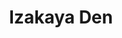 ---
layout: place
title: "Izakaya Den"
permalink: /colorado/denver/izakaya-den.html
stateAbbr: CO
stateName: Colorado
cityName: Denver
place_id: ChIJv509BFJ-bIcR6gQNwBoYoao
photos:
  - name: >-
      places/ChIJv509BFJ-bIcR6gQNwBoYoao/photos/AUy1YQ2Cnm-9vzWHcqfIeqT8_-HwGTSKALzn74Ey0ai8Lnio9cC5ciPnQFJPJO3HDJTfg3k0DGaS8fVcuwaIc_RUlw3i7Gm0mokUjfaNwRYSd_yUWtP-81oDYGkF7qnEIVyniTvwPcciEaOieLusi_juDrmGPZwRuO135HRs6Vc3lAkFOYISeA0cP6A_0B8bBGOlsK6NpbGHWkoABZn6AuLB4gP88TuD__8qUASRHe9X_1EgWcFaXCrcVRFoB0onusXAIoDSFDfUkoKnYilQ9IODkK-2qPjorruCcFp7gmnDk4lQGXWcZI69SN_QIYhd-rFoHoQhfmf8kfThmOhsZ29KPjtoikwz188cf5nqWq7_peYssYzpMOvZEK3UGYxkNmdwibpcpBytmLZuKqiTOsQhivkwoxgC4dRHmLMOKmkLnCp81q-c
    widthPx: 3600
    heightPx: 4800
    authorAttributions:
      - displayName: Howard Karjala
        uri: https://maps.google.com/maps/contrib/110123061315653059121
        photoUri: >-
          https://lh3.googleusercontent.com/a-/ALV-UjUemJ0Esv3Q_1mmf1ihrLukPFA1KWg3ca0uqTJ3Sf9ueGB18ibTHg=s100-p-k-no-mo
    flagContentUri: >-
      https://www.google.com/local/imagery/report/?cb_client=maps_api_places.places_api&image_key=!1e10!2sCIHM0ogKEICAgICnvIL6nQE&hl=en-US
    googleMapsUri: >-
      https://www.google.com/maps/place//data=!3m4!1e2!3m2!1sCIHM0ogKEICAgICnvIL6nQE!2e10!4m2!3m1!1s0x876c7e52043d9dbf:0xaaa1181ac00d04ea
  - name: >-
      places/ChIJv509BFJ-bIcR6gQNwBoYoao/photos/AUy1YQ0Q3DUcRgILAh7hLWyAC5aLYVTIu9kM6bpQFR_OiVsxe4eqG2VN27jE6kliVwFQcAcF0xbqzdemx4osEOFWRPxH_PW1pAVLUH_p-YV9QGXIUzq5aLgLbmKJoILXe6pzosqUbvLGVCKuF2aUkT9bos_z4mOCCNgjvbAjO6BQYRo6aR7avsMc9uI6BqOm4ew-M-4Hz0y7rIwtA3Sdw3PJvk7DFu1Tf45GduqBT-xqzy-XqoBCqlBTbBqOFR3RoxSDEnw5l4WDdNg0M4FEd380AbtVeOfTesbWRRZfXzLCh77BUQ
    widthPx: 1400
    heightPx: 788
    authorAttributions:
      - displayName: Izakaya Den
        uri: https://maps.google.com/maps/contrib/115841796093419993460
        photoUri: >-
          https://lh3.googleusercontent.com/a/ACg8ocKB91Lzb9XYQYA0revpmcwx6IRqr08J1gjz1KyFvxkME9HHvw=s100-p-k-no-mo
    flagContentUri: >-
      https://www.google.com/local/imagery/report/?cb_client=maps_api_places.places_api&image_key=!1e10!2sAF1QipNtVDXXDoVaYuRSBZFa4P1L5XHTBpjyNwHRBU7d&hl=en-US
    googleMapsUri: >-
      https://www.google.com/maps/place//data=!3m4!1e2!3m2!1sAF1QipNtVDXXDoVaYuRSBZFa4P1L5XHTBpjyNwHRBU7d!2e10!4m2!3m1!1s0x876c7e52043d9dbf:0xaaa1181ac00d04ea
  - name: >-
      places/ChIJv509BFJ-bIcR6gQNwBoYoao/photos/AUy1YQ25c1fRBTz4T0qabbxUKC4ySpgv1OTm0dvubQP3o8UNT1oll2fCYavbHSwnK_zIRvQkb7szoSVHfJO7N6QmQziPN8nDCa3AbMjYtaC2vgnbY3HYlogH1EEfO0zjjsDjHeB6Tnng-Y4NL8hN37cn3Id17vxvANdDTEVFAfB5e1j0jMVFI2XMITmpcfD_ZN_htM2vY5AV3OU_DFvwI69LPiEBp34eITkXP_OOragv_EySelNrm8gVgb_71Hh1C5XD-Fmwy4Aq8Cd_7fh1lI3b4KGx6xna6G0ciVlBo4KfTj17be24yRJiV6wWkFVPX8VPPyxOW3lJkznwbqvnOMywBgj0eZo35-PRGS5VqU8dWWnRh5MC1oNDtRoORwZFmGRxJSUS_VJqpValIAZBupletUL2-iJwm_sX3KgSpxjj1hYTHw
    widthPx: 4800
    heightPx: 3600
    authorAttributions:
      - displayName: Cam Olsen
        uri: https://maps.google.com/maps/contrib/109199211150397992676
        photoUri: >-
          https://lh3.googleusercontent.com/a-/ALV-UjXoulQ-Di0EJDMJYUfX-ESQlwjAMzk-V95RX_mxAMp5HBNUkJIm=s100-p-k-no-mo
    flagContentUri: >-
      https://www.google.com/local/imagery/report/?cb_client=maps_api_places.places_api&image_key=!1e10!2sCIHM0ogKEICAgMCQ0d7Icg&hl=en-US
    googleMapsUri: >-
      https://www.google.com/maps/place//data=!3m4!1e2!3m2!1sCIHM0ogKEICAgMCQ0d7Icg!2e10!4m2!3m1!1s0x876c7e52043d9dbf:0xaaa1181ac00d04ea
  - name: >-
      places/ChIJv509BFJ-bIcR6gQNwBoYoao/photos/AUy1YQ0EYaAbb9NYtWmQNp60SmEzNHCyhOFJnaBNgcIlKoTgvIjZAd15JV1SYTA37VqpYDx9djOLkln0IopylAsmMACj7BFp5tMorMDupUfEZ5S7l8sXUK_2dXig0Dd-ZM-CY_6qqcu9wBrevaEPI6llzZaMFoDrx1IMUpKy01PfPazX2q81QEHrjKso6dYymnBJEjUDIxKisW_nxRbt9e2f7juH471ud-TQhzK-kHBSKKSUjZu5IEVdifL4Vr4vmW5BsRBGRnI-Tes0HWZ0A4sh1mH0wBHEpeKUquRfGtGqJlrmnSQtOrYI571pPbVPC6KPLdgDh3B09pgc0g9xwx8Tx2cLfH2KB3uNRBdebWqhViAevXeM5v0yH41QFNHLFp06Ry9MfwXBIE1UQzIEVCbwa-am32O8D57dVOJzVLPcpvt-lhvX
    widthPx: 3857
    heightPx: 2753
    authorAttributions:
      - displayName: Gyulnara Lokteva
        uri: https://maps.google.com/maps/contrib/112051280428710868182
        photoUri: >-
          https://lh3.googleusercontent.com/a/ACg8ocLVAnhuwb6BtnzqO07YLfuOTYQuyFFTpVTcW4aqGjfqaGvWPQ=s100-p-k-no-mo
    flagContentUri: >-
      https://www.google.com/local/imagery/report/?cb_client=maps_api_places.places_api&image_key=!1e10!2sCIHM0ogKEICAgICb_snHqgE&hl=en-US
    googleMapsUri: >-
      https://www.google.com/maps/place//data=!3m4!1e2!3m2!1sCIHM0ogKEICAgICb_snHqgE!2e10!4m2!3m1!1s0x876c7e52043d9dbf:0xaaa1181ac00d04ea
  - name: >-
      places/ChIJv509BFJ-bIcR6gQNwBoYoao/photos/AUy1YQ2SrrHbNbD8B91iE-ONhPTat1f7meZGVcvOqpYiiFPiXINEu9rD22gWYNBd9pxbhjtMdYGCZxezl_Qhmv8EqPhfXO4OmL6xuHekQUTwyVV-kvuRg1xr2g-dSIXqX7UaeOjBdlFg5n8DzIdNeO2R4fEruJceCPEQAeMrHcZ0HGRu3CGEhJmxHIwc2LBZfIxEQcFox922Hwy59cfnndWmQmfZxV2cvwrkXEXUiAY00zFUuiz7ixIpK_wLFO3UfrnWEfnGkD0IknFHrybgGBD6zneaDikxhNa8Gum2HE1lIcTzWijXgOWOhTKPNQCKH_uleYZ3YecObNQ1cAURXGyS0Y8Oljz83-N1eDlQViqxksm4nEp0SFNwT-5yreXAnh2lGoZtqVgGRog7d-L1NvlviSRcGDacBk8w9LrH7vdi3EXFNkL_
    widthPx: 3754
    heightPx: 2815
    authorAttributions:
      - displayName: Sophia Garrett
        uri: https://maps.google.com/maps/contrib/100648890124334458443
        photoUri: >-
          https://lh3.googleusercontent.com/a-/ALV-UjXrMAG3d_iKWIdLKByJ3-oVXz2OYbXSmkX4idKehATELtRkyPYd=s100-p-k-no-mo
    flagContentUri: >-
      https://www.google.com/local/imagery/report/?cb_client=maps_api_places.places_api&image_key=!1e10!2sCIHM0ogKEICAgID3hI32ygE&hl=en-US
    googleMapsUri: >-
      https://www.google.com/maps/place//data=!3m4!1e2!3m2!1sCIHM0ogKEICAgID3hI32ygE!2e10!4m2!3m1!1s0x876c7e52043d9dbf:0xaaa1181ac00d04ea
  - name: >-
      places/ChIJv509BFJ-bIcR6gQNwBoYoao/photos/AUy1YQ1SyUuJgATX9Pu9SWwJicB1KfPYKvEfE2Bn2q5jd7r2uExxNj_4HRQyJBapHfXAM7tBzjr7cOUv7esQRHEA2vAXNc58Hf0mAjp27H7gBQP7ui-Igx_5_R5FoJwpb2a-ShbNZaDX9IB4X0oaSV0tjCdVHrNxC0hXONyCN019qNDNbihmB2a6nP7eY858k-moCXSmLzj09SztdVASUiSwAICYRFm-1EiAwwCqeLBCle1_XI1FKU4Ggx9CJA5xjVF4g0oMZRGj8WfsQE_ldfVRf8KvHdce0YmLm6l00hY2aiyISpuACT3zlzEHb_SqKQElKTEGlgVJCkmcEF40ixeFDRbDjm-k-gKSbgNt6MzgObdB-lYXmBm6eDIinrKw06E600B5efjqsV6pqd25Sg5g_c43UrTuy-tTrOdPxq7ZFiJlx_U
    widthPx: 4032
    heightPx: 3024
    authorAttributions:
      - displayName: Omid Fotuhi
        uri: https://maps.google.com/maps/contrib/115786951656730524328
        photoUri: >-
          https://lh3.googleusercontent.com/a-/ALV-UjUJotl4OJceyeyTrpL-GVRMJUdG7XAMlajV-be57VpKSRGmRVHH=s100-p-k-no-mo
    flagContentUri: >-
      https://www.google.com/local/imagery/report/?cb_client=maps_api_places.places_api&image_key=!1e10!2sCIHM0ogKEICAgIDD3u3M-wE&hl=en-US
    googleMapsUri: >-
      https://www.google.com/maps/place//data=!3m4!1e2!3m2!1sCIHM0ogKEICAgIDD3u3M-wE!2e10!4m2!3m1!1s0x876c7e52043d9dbf:0xaaa1181ac00d04ea
  - name: >-
      places/ChIJv509BFJ-bIcR6gQNwBoYoao/photos/AUy1YQ0N1JDUeuXcQ4FtTOC_DN-SaW5Pl-CoCyRQiMyl6cvq2x-iOWLp3o8SDwxqooaPPsb63y3Sk7lHg2LYj9MNfawsyBja3EYGVZ-Xr1TQqx7WNcl23tynyi7aZ4G5pNGFpQhy0iderI0PbAv97V_tC6qVceRRxkjY4dtunUsExHmyI18Qj9sezHwsNw08gwcLOGntwM925C4wuHWg69bgGHoTp1eRJXBqc83h3P0Rmj_0hFsuDM-pHadTIrfFSR4r4KNLM5LXz_BC3XaXpzIHJJwSR9M9W6Mu6-qkZfVc4Rv9A8Rql2LwNa87ru4O40KJzp1cPcMKqBcrP5dQrNr-j8pb477MC6RAmze742oK8u1Ewb8kXVd9FeHr4XLNpuWggalqOGZpseCjLWp4lHKnMmDZkxR6csG3UsK849hTPVfmxg
    widthPx: 4800
    heightPx: 3600
    authorAttributions:
      - displayName: Victoria Schroeder
        uri: https://maps.google.com/maps/contrib/116296589097421256833
        photoUri: >-
          https://lh3.googleusercontent.com/a-/ALV-UjWYmbKXqwRMxsjMimQIL3Ze5jA8OAeDYHjfBf-OKe78VWtCjYgmLQ=s100-p-k-no-mo
    flagContentUri: >-
      https://www.google.com/local/imagery/report/?cb_client=maps_api_places.places_api&image_key=!1e10!2sCIHM0ogKEICAgID72ZOvdA&hl=en-US
    googleMapsUri: >-
      https://www.google.com/maps/place//data=!3m4!1e2!3m2!1sCIHM0ogKEICAgID72ZOvdA!2e10!4m2!3m1!1s0x876c7e52043d9dbf:0xaaa1181ac00d04ea
  - name: >-
      places/ChIJv509BFJ-bIcR6gQNwBoYoao/photos/AUy1YQ2-8YEwVWh0CmYG9n2hQSdAOQezw4YKfNdY-g2JlcR8iIhAHtLJ8MhzzkRIYvhE3NKSm8W8caMBjfS2-s2Xh2mABffvdMe7rmWJd-8tVQ9DICo2C3jrWK6ZoGZEsNGvCSnNtH0XfxqCd8CQC1SKmMIILyNpOA2pAXCLwC4xCRDR5ce7yROn6tRC4L753-e5C5t-EMGEC8t23VfSuG8PedexL3GtWOXflKObJ4iaBsjVHPq3CP_1OILIemjWNgr7EDptzmMU1NPDn95en4YsYjvY4SKr6SoxfUkZkiL-BqBMTbiTCsOI93fq0sT0QqFC5UgayB5KROq7VY1uNypTAZ-tZ3sXX4Kg-7wVyi_1pFyZMwAdHrkEkwerc36yqOA-2_o6xyvW80L014pYRo_qwN7T7a1Zrrj-8lEE9NC1BpnZdg
    widthPx: 4000
    heightPx: 3000
    authorAttributions:
      - displayName: Ania
        uri: https://maps.google.com/maps/contrib/113244614867271057589
        photoUri: >-
          https://lh3.googleusercontent.com/a-/ALV-UjX2QeKduncMuc_iSYB1mGibF3x3adi9JM8ZIoY273zuTmRxIQaNvQ=s100-p-k-no-mo
    flagContentUri: >-
      https://www.google.com/local/imagery/report/?cb_client=maps_api_places.places_api&image_key=!1e10!2sCIHM0ogKEICAgICrjqyACQ&hl=en-US
    googleMapsUri: >-
      https://www.google.com/maps/place//data=!3m4!1e2!3m2!1sCIHM0ogKEICAgICrjqyACQ!2e10!4m2!3m1!1s0x876c7e52043d9dbf:0xaaa1181ac00d04ea
  - name: >-
      places/ChIJv509BFJ-bIcR6gQNwBoYoao/photos/AUy1YQ2iDZSrPP2gB3MIluONjL5P8VpnEr5nOzKgnh4jtOgmOI6bKS9i7lsI67_HC7r5s_NBj3F-S6YtWLT7SnzIcwazujROJ3QGcc3l32G1uMBtDqt78yaE71vTHFAQjUdLGGCq5JJfQCkccrprw--H5IUPbLKvuFX7OvLZBANXrTUILsUcGDmtS-JapniGRxQqB965hBwgTYNmh2uqqxxdAL3sTZlHNzoPCegv0DPWzhK4JMPTHF5zxVWWAdG0Xk0c28yF-H4mIKVfberOqKcJW5og8zG-0j44rb5AfnAGFoFJh1wxwRB1RUsAPPDKIU9QZVCLYK4inSHd8Hy8JzjnB0aTRJIkab9ZBox-1247izbkSmkm9AN3tUTD2c_j_T9HLBd1-46JRRxWI8q1n9BMwx71LC09VEXWe-6IC3M9Vp4
    widthPx: 3000
    heightPx: 4000
    authorAttributions:
      - displayName: Jules K
        uri: https://maps.google.com/maps/contrib/103869566374529980117
        photoUri: >-
          https://lh3.googleusercontent.com/a-/ALV-UjUbgtG0NEO7ayhd5LSk5w_HrXhtIAcyxvKvhqLxmkQMLO8GaBzloA=s100-p-k-no-mo
    flagContentUri: >-
      https://www.google.com/local/imagery/report/?cb_client=maps_api_places.places_api&image_key=!1e10!2sCIHM0ogKEICAgIDvhceuFg&hl=en-US
    googleMapsUri: >-
      https://www.google.com/maps/place//data=!3m4!1e2!3m2!1sCIHM0ogKEICAgIDvhceuFg!2e10!4m2!3m1!1s0x876c7e52043d9dbf:0xaaa1181ac00d04ea
  - name: >-
      places/ChIJv509BFJ-bIcR6gQNwBoYoao/photos/AUy1YQ1CHZJPrnzCfILUqnMfdjqc-z-hR9X6SpGuJUtzFr9AgZOxY0MVsPKFgFiW8OoQ3nFDDTyfz_7N8zwDqmXJ7e95ABilrJdopb4g3BFB4v9RW9aJyGgbJB_7wB4K_lgtFxdnNXcxlaBVwRiTAX96uIjU8tBFi3gEL-A_1ci2_lzasA3UZ7qSjNFzeEeqfWo128o0VQGOTIBD34iyvKH4W_qhc1FgfqDShvcZTo3kjxCEmkb7NYmzvRr5ZJT81gDlnHWZaOZrIhyid9eyzWd0OxhXxQhWQFa8V6G0zQbtU7L_X0Us6zfwP1VftzKyPZLOcs012yY72144OwQytba8mejvZFYW0kY6mF1VUSkQbWuCZlYSBiG7X27momZehqAm_tparOGj15JsKyI7VUFgypaHs0w8kZXDcclirvwb_7PfoTUD
    widthPx: 4624
    heightPx: 3468
    authorAttributions:
      - displayName: Grace R-L
        uri: https://maps.google.com/maps/contrib/113584546671226179522
        photoUri: >-
          https://lh3.googleusercontent.com/a-/ALV-UjXKgnxbbuYxoX8vUmPDkhSKg0LDm0GcuULgp5BKxGDKTN09o5Q=s100-p-k-no-mo
    flagContentUri: >-
      https://www.google.com/local/imagery/report/?cb_client=maps_api_places.places_api&image_key=!1e10!2sCIHM0ogKEICAgICd5tjPtwE&hl=en-US
    googleMapsUri: >-
      https://www.google.com/maps/place//data=!3m4!1e2!3m2!1sCIHM0ogKEICAgICd5tjPtwE!2e10!4m2!3m1!1s0x876c7e52043d9dbf:0xaaa1181ac00d04ea
address: 1487A S Pearl St, Denver, CO 80210, USA
street: 1487A S Pearl St
city: Denver
state: CO
zip: '80210'
country: USA
neighborhood: South Denver
latitude: '39.689683'
longitude: '-104.980604'
accessibility_options:
  wheelchairAccessibleEntrance: true
  wheelchairAccessibleSeating: true
business_status: OPERATIONAL
name: Izakaya Den
google_maps_links:
  directionsUri: >-
    https://www.google.com/maps/dir//''/data=!4m7!4m6!1m1!4e2!1m2!1m1!1s0x876c7e52043d9dbf:0xaaa1181ac00d04ea!3e0
  placeUri: https://maps.google.com/?cid=12295134960868459754
  writeAReviewUri: >-
    https://www.google.com/maps/place//data=!4m3!3m2!1s0x876c7e52043d9dbf:0xaaa1181ac00d04ea!12e1
  reviewsUri: >-
    https://www.google.com/maps/place//data=!4m4!3m3!1s0x876c7e52043d9dbf:0xaaa1181ac00d04ea!9m1!1b1
  photosUri: >-
    https://www.google.com/maps/place//data=!4m3!3m2!1s0x876c7e52043d9dbf:0xaaa1181ac00d04ea!10e5
primary_type: Japanese Restaurant
opening_hours:
  regular: null
  current: null
secondary_opening_hours:
  regular:
    weekdayDescriptions: null
    type: null
  current:
    weekdayDescriptions: null
    type: null
phone: null
price_level: null
price_range: null
rating: null
rating_count: 0
website: null
description: null
reviews: null
parking_options: null
payment_options: null
allow_dogs: null
curbside_pickup: null
delivery: null
dine_in: null
good_for_children: null
good_for_groups: null
good_for_sports: null
live_music: null
menu_for_children: null
outdoor_seating: null
reservable: null
restroom: null
serves_beer: null
serves_breakfast: null
serves_brunch: null
serves_cocktails: null
serves_coffee: null
serves_dinner: null
serves_dessert: null
serves_lunch: null
serves_vegetarian_food: null
serves_wine: null
takeout: null
slug: Izakaya-Den

---